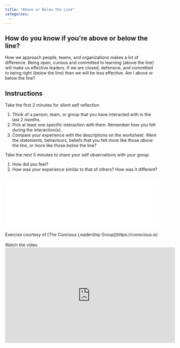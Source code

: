 ```yaml
---
title: "Above or Below the Line"
categories:
  - 
---
```


## How do you know if you're above or below the line?
How we approach people, teams, and organizations makes a lot of difference.  Being open, curious and committed to learning (above the line) will make us effective leaders.  If we are closed, defensive, and committed to being right (below the line) then we will be less effective.  Am I above or below the line?<br>
## Instructions

Take the first 2 minutes for silent self reflection
1. Think of a person, team, or group that you have interacted with in the last 2 months.
2. Pick at least one specific interaction with them.  Remember how you felt during the interaction(s).
3. Compare your experience with the descriptions on the worksheet.  Were the statements, behaviours, beliefs that you felt more like those *above* the line, or more like those *below* the line?

Take the next 5 minutes to share your self observations with your group
1. How did you feel?
2. How was your experience similar to that of others?  How was it different?

<br>
<!-- ![Worksheet]({{ site.url }}{{ site.baseurl }}/assets/locating_yourself.png) -->
<embed src="{{site.baseurl}}/assets/locating_yourself.pdf" type="application/pdf" width="100%">
<!-- {% pdf "/assets/locating_yourself.pdf" no_link %} -->
<br>
<br>
Exercise courtesy of [The Concious Leadership Group](https://conscious.is)
<br>
<br>
Watch the video
<iframe width="560" height="315" src="https://www.youtube.com/embed/fLqzYDZAqCI" title="YouTube video player" frameborder="0" allow="accelerometer; autoplay; clipboard-write; encrypted-media; gyroscope; picture-in-picture" allowfullscreen></iframe>